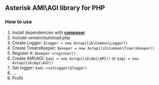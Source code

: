Asterisk AMI\AGI library for PHP
---

### How to use

1) Install dependencies with [**composer**](https://getcomposer.org/)
2) Include *vendor/autoload.php*
3) Create Logger: `$logger = new Astapilib\Common\Logger()`
4) Create TimersKeeper: `$keeper = new Astapilib\Common\TimersKeeper()`
5) Register it: `$keeper->register()`
6) Create AMI\AGI: `$ami = new Astapilib\Ami\AMI()` or `$agi = new Astapilib\Agi\AGI()`
7) Set logger: `$ami->setLogger($logger)`
8) ...
9) Profit
